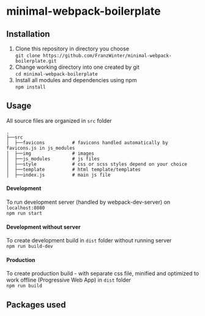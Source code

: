 # minimal-webpack-boilerplate



## Installation

1. Clone this repository in directory you choose  
```git clone https://github.com/FranzWinter/minimal-webpack-boilerplate.git```
2. Change working directory into one created by git  
```cd minimal-webpack-boilerplate```
3. Install all modules and dependencies using npm  
```npm install```

## Usage
All source files are organized in `src` folder
```
.
├──src
│  ├──favicons          # favicons handled automatically by favicons.js in js_modules
│  ├──img               # images
│  ├──js_modules        # js files
│  ├──style             # css or scss styles depend on your choice
│  ├──template          # html template/templates
│  ├──index.js          # main js file
```


#### Development
To run development server (handled by webpack-dev-server) on `localhost:8080`  
```npm run start```

#### Development without server
To create development build in `dist` folder without running server  
```npm run build-dev```

#### Production
To create production build - with separate css file, minified and optimized to work offline (Progressive Web App) in `dist` folder  
```npm run build```

## Packages used
